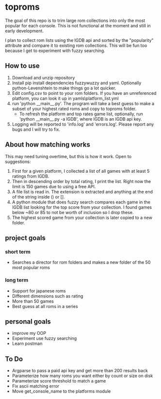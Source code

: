 # toproms
The goal of this repo is to trim large rom collections into only the most 
popular for each console. This is not functional at the moment and still in early development.

I plan to collect rom lists using the IGDB api and sorted by the "popularity"
attribute and compare it to existing rom collections. This will be fun too
because I get to experiment with fuzzy searching.

## How to use
1. Download and unzip repository
2. Install pip install dependencies fuzzywuzzy and yaml. Optionally python-Levenshtein to make things go a lot quicker.
3. Edit config.csv to point to your rom folders. If you have an unreferenced platform, you can look it up in yamls\platform_list.yml
4. run 'python \_\_main__.py'. The program will take a best guess to make a subset of your highest rated roms and copy to toproms folder.
    * To refresh the platform and top rates game list, optionally, run 'python \_\_main__.py -a IGDB', where IGDB is an IGDB api key.
5. Logging will be reported to 'info.log' and 'errors.log'. Please report any bugs and I will try to fix.

## About how matching works
This may need tuning overtime, but this is how it work. Open to suggestions:

1. First for a given platform, I collected a list of all games with at least 5 ratings from IGDB.
2. Then in descending order by total rating, I print the list. Right now the limit is 150 games due to using a free API.
3. A file list is read in. The extension is extracted and anything at the end of the string inside () or [].
4. A python module that does fuzzy search compares each game in the IGDB list looking for the top score from your collection.
    I found games below ~80 or 85 to not be worth of inclusion so I drop these.
5. The highest scored game from your collection is later copied to a new folder.

## project goals
### short term
- Searches a director for rom folders and makes a new folder of the 50 most popular roms


### long term
- Support for japanese roms
- Different dimensions such as rating
- More than 50 games
- Best guess at all roms in a series


## personal goals
- improve my OOP
- Experiment use fuzzy searching
- Learn postman


## To Do
- Argparse to pass a paid api key and get more than 200 results back
- Parameterize how many roms you want either by count or size on disk
- Parameterize score threshold to match a game
- Fix ascii matching error
- Move get_console_name to the platforms module 
